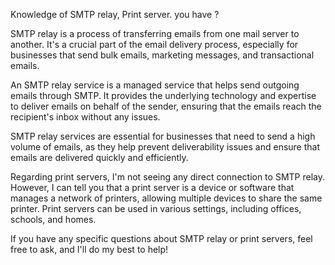 Knowledge of SMTP relay, Print server. you have ?

SMTP relay is a process of transferring emails from one mail server to another. It's a crucial part of the email delivery process, especially for businesses that send bulk emails, marketing messages, and transactional emails.

An SMTP relay service is a managed service that helps send outgoing emails through SMTP. It provides the underlying technology and expertise to deliver emails on behalf of the sender, ensuring that the emails reach the recipient's inbox without any issues.

SMTP relay services are essential for businesses that need to send a high volume of emails, as they help prevent deliverability issues and ensure that emails are delivered quickly and efficiently.

Regarding print servers, I'm not seeing any direct connection to SMTP relay. However, I can tell you that a print server is a device or software that manages a network of printers, allowing multiple devices to share the same printer. Print servers can be used in various settings, including offices, schools, and homes.

If you have any specific questions about SMTP relay or print servers, feel free to ask, and I'll do my best to help!